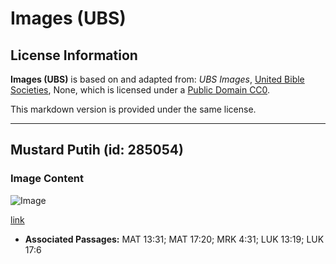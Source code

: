 # Images (UBS)

## License Information

**Images (UBS)** is based on and adapted from: _UBS Images_, [United Bible Societies](https://unitedbiblesocieties.org/), None, which is licensed under a [Public Domain CC0](https://creativecommons.org/public-domain/cc0/).

This markdown version is provided under the same license.



--------------------------------

## Mustard Putih (id: 285054)

### Image Content

![Image](https://cdn.aquifer.bible/aquifer-content/resources/Media/WEB-0662_white_mustard.jpg)

[link](https://cdn.aquifer.bible/aquifer-content/resources/Media/WEB-0662_white_mustard.jpg)

* **Associated Passages:** MAT 13:31; MAT 17:20; MRK 4:31; LUK 13:19; LUK 17:6

